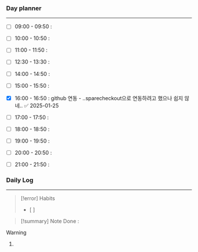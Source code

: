 
### Day planner
---
- [ ] 09:00 - 09:50 : 
- [ ] 10:00 - 10:50 : 
- [ ] 11:00 - 11:50 : 
- [ ] 12:30 - 13:30 : 
- [ ] 14:00 - 14:50 : 
- [ ] 15:00 - 15:50 : 
- [x] 16:00 - 16:50 :  github 연동 - ..sparecheckout으로 연동하려고 했으나 쉽지 않네.. ✅ 2025-01-25
- [ ] 17:00 - 17:50 : 
- [ ] 18:00 - 18:50 : 
- [ ] 19:00 - 19:50 : 
- [ ] 20:00 - 20:50 : 
- [ ] 21:00 - 21:50 : 

 
 ### Daily Log
   ---
   > [!error] Habits
  > - [ ] 


> [!summary] Note
> Done : 

 > [!warning]
  > 1. 